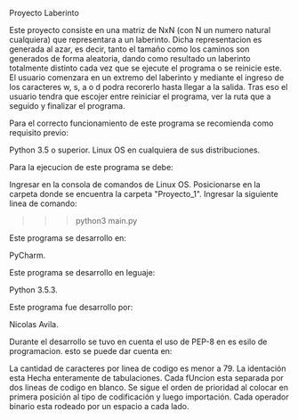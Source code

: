 Proyecto Laberinto

Este proyecto consiste en una matriz de NxN (con N un numero natural cualquiera) que representara a un laberinto. Dicha representacion es generada al azar, es decir, tanto el tamaño como los caminos son generados de forma aleatoria, dando como resultado un laberinto totalmente distinto cada vez que se ejecute el programa o se reinicie este.
El usuario comenzara en un extremo del laberinto y mediante el ingreso de los caracteres w, s, a o d podra recorerlo hasta llegar a la salida. Tras eso el usuario tendra que escojer entre reiniciar el programa, ver la ruta que a seguido y finalizar el programa.

Para el correcto funcionamiento de este programa se recomienda como requisito previo:

Python 3.5 o superior.
Linux OS en cualquiera de sus distribuciones.

Para la ejecucion de este programa se debe:

Ingresar en la consola de comandos de Linux OS.
Posicionarse en la carpeta donde se encuentra la carpeta "Proyecto_1".
Ingresar la siguiente linea de comando:
 >>>python3 main.py

Este programa se desarrollo en:

PyCharm.

Este programa se desarrollo en leguaje:

Python 3.5.3.

Este programa fue desarrollo por:

Nicolas Avila.

Durante el desarrollo se tuvo en cuenta el uso de PEP-8 en es esilo de programacion. esto se puede dar cuenta en:

La cantidad de caracteres por linea de codigo es menor a 79.
La identación esta Hecha enteramente de tabulaciones.
Cada fUncion esta separada por dos lineas de codigo en blanco.
Se sigue el orden de prioridad al colocar en primera posición al tipo de codificación y luego importación.
Cada operador binario esta rodeado por un espacio a cada lado.
